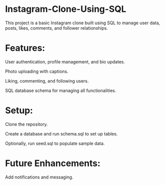 # Instagram-Clone-Using-SQL
This project is a basic Instagram clone built using SQL to manage user data, posts, likes, comments, and follower relationships.

# Features:
User authentication, profile management, and bio updates.

Photo uploading with captions.

Liking, commenting, and following users.

SQL database schema for managing all functionalities.

# Setup:
Clone the repository.

Create a database and run schema.sql to set up tables.

Optionally, run seed.sql to populate sample data.

# Future Enhancements:
Add notifications and messaging.





